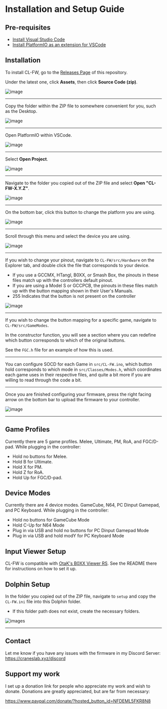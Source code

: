 # Installation and Setup Guide

## Pre-requisites

- [Install Visual Studio Code](https://code.visualstudio.com/Download)
- [Install PlatformIO as an extension for VSCode](https://platformio.org/install/ide?install=vscode)

## Installation

To install CL-FW, go to the [Releases Page](https://github.com/Crane1195/CL-FW/releases) of this repository.

Under the latest one, click **Assets**, then click **Source Code (zip)**.

![image](../images/DownloadRelease.png)

---

Copy the folder within the ZIP file to somewhere convenient for you, such as the Desktop.

![image](../images/ExtractFolder.png)

---

Open PlatformIO within VSCode.

![image](../images/OpenPlatformIO.png)

---

Select **Open Project**.

![image](../images/OpenProject.png)

---

Navigate to the folder you copied out of the ZIP file and select **Open "CL-FW-X.Y.Z"**.

![image](../images/OpenProject2.png)

---

On the bottom bar, click this button to change the platform you are using.

![image](../images/SelectEnv.png)

---

Scroll through this menu and select the device you are using.

![image](../images/SelectEnv2.png)

---

If you wish to change your pinout, navigate to `CL-FW/src/Hardware` on the Explorer tab, and double click the file that corresponds to your device.

- If you use a GCCMX, HTangl, B0XX, or Smash Box, the pinouts in these files match up with the controllers default pinout.
- If you are using a Model S or GCCPCB, the pinouts in these files match up with the button mapping shown in their User's Manuals.
- 255 Indicates that the button is not present on the controller

![image](PinoutEdit.png)

---

If you wish to change the button mapping for a specific game, navigate to `CL-FW/src/GameModes`.

In the constructor function, you will see a section where you can redefine which button corresponds to which of the original buttons.

See the `FGC.h` file for an example of how this is used.

---

You can configure SOCD for each Game in `src/CL-FW.ino`, which button hold corresponds to which mode in `src/Classes/Modes.h`, which coordinates each game uses in their respective files, and quite a bit more if you are willing to read through the code a bit.

---

Once you are finished configuring your firmware, press the right facing arrow on the bottom bar to upload the firmware to your controller.

![image](../images/Upload.png)

---

## Game Profiles
Currently there are 5 game profiles. Melee, Ultimate, PM, RoA, and FGC/D-pad. While plugging in the controller:
* Hold no buttons for Melee.
* Hold B for Ultimate.
* Hold X for PM.
* Hold Z for RoA.
* Hold Up for FGC/D-pad.

## Device Modes
Currently there are 4 device modes. GameCube, N64, PC Dinput Gamepad, and PC Keyboard. While plugging in the controller:
* Hold no buttons for GameCube Mode
* Hold C-Up for N64 Mode
* Plug in via USB and hold no buttons for PC Dinput Gamepad Mode
* Plug in via USB and hold modY for PC Keyboard Mode

## Input Viewer Setup
CL-FW is compatible with [OtaK's B0XX Viewer RS](https://github.com/OtaK/b0xx-viewer-rs). See the README there for instructions on how to set it up.

## Dolphin Setup
In the folder you copied out of the ZIP file, navigate to `setup` and copy the `CL-FW.ini` file into this Dolphin folder.
- If this folder path does not exist, create the necessary folders.

![images](../images/DolphinConfigPath.png)

---

## Contact
Let me know if you have any issues with the firmware in my Discord Server:
https://craneslab.xyz/discord

## Support my work
I set up a donation link for people who appreciate my work and wish to donate. Donations are greatly appreciated, but are far from necessary:

https://www.paypal.com/donate/?hosted_button_id=NFDEML5FKR8N8
